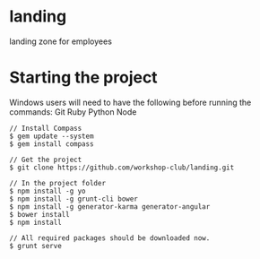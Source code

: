 landing
=======

landing zone for employees

Starting the project
====================

Windows users will need to have the following before running the commands:
Git
Ruby
Python
Node

```
// Install Compass
$ gem update --system
$ gem install compass

// Get the project
$ git clone https://github.com/workshop-club/landing.git

// In the project folder
$ npm install -g yo
$ npm install -g grunt-cli bower
$ npm install -g generator-karma generator-angular
$ bower install
$ npm install

// All required packages should be downloaded now.
$ grunt serve
```